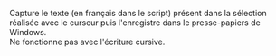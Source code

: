 Capture le texte (en français dans le script) présent dans la sélection réalisée avec le curseur puis l'enregistre dans le presse-papiers de Windows.<br/>
Ne fonctionne pas avec l'écriture cursive. 
